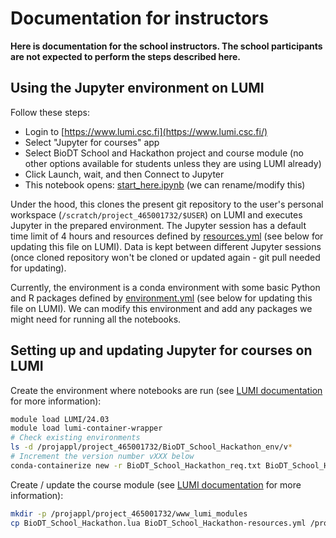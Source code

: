 # Documentation for instructors

**Here is documentation for the school instructors. The school participants are not expected to perform the steps described here.**

## Using the Jupyter environment on LUMI

Follow these steps:

* Login to [https://www.lumi.csc.fi](https://www.lumi.csc.fi/)
* Select "Jupyter for courses" app
* Select BioDT School and Hackathon project and course module (no other options available for students unless they are using LUMI already)
* Click Launch, wait, and then Connect to Jupyter
* This notebook opens: [start_here.ipynb](../start_here.ipynb) (we can rename/modify this)

Under the hood, this clones the present git repository to the user's personal workspace (`/scratch/project_465001732/$USER`) on LUMI and executes Jupyter in the prepared environment.
The Jupyter session has a default time limit of 4 hours and resources defined by [resources.yml](BioDT_School_Hackathon-resources.yml) (see below for updating this file on LUMI).
Data is kept between different Jupyter sessions (once cloned repository won't be cloned or updated again - git pull needed for updating).

Currently, the environment is a conda environment with some basic Python and R packages defined by [environment.yml](BioDT_School_Hackathon_env.yml) (see below for updating this file on LUMI).
We can modify this environment and add any packages we might need for running all the notebooks.

## Setting up and updating Jupyter for courses on LUMI

Create the environment where notebooks are run (see [LUMI documentation](https://docs.lumi-supercomputer.eu/software/installing/container-wrapper/) for more information):

```bash
module load LUMI/24.03
module load lumi-container-wrapper
# Check existing environments
ls -d /projappl/project_465001732/BioDT_School_Hackathon_env/v*
# Increment the version number vXXX below
conda-containerize new -r BioDT_School_Hackathon_req.txt BioDT_School_Hackathon_env.yml --post-install BioDT_School_Hackathon_post.sh --prefix /projappl/project_465001732/BioDT_School_Hackathon_env/vXXX
```

Create / update the course module (see [LUMI documentation](https://docs.lumi-supercomputer.eu/runjobs/webui/jupyter-for-courses/) for more information):

```bash
mkdir -p /projappl/project_465001732/www_lumi_modules
cp BioDT_School_Hackathon.lua BioDT_School_Hackathon-resources.yml /projappl/project_465001732/www_lumi_modules/
```
